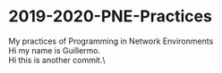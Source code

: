 # 2019-2020-PNE-Practices
My practices of Programming in Network Environments \
Hi my name is Guillermo.\
Hi this is another commit.\
